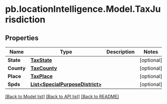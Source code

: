 # pb.locationIntelligence.Model.TaxJurisdiction
## Properties

Name | Type | Description | Notes
------------ | ------------- | ------------- | -------------
**State** | [**TaxState**](TaxState.md) |  | [optional] 
**County** | [**TaxCounty**](TaxCounty.md) |  | [optional] 
**Place** | [**TaxPlace**](TaxPlace.md) |  | [optional] 
**Spds** | [**List&lt;SpecialPurposeDistrict&gt;**](SpecialPurposeDistrict.md) |  | [optional] 

[[Back to Model list]](../README.md#documentation-for-models) [[Back to API list]](../README.md#documentation-for-api-endpoints) [[Back to README]](../README.md)

